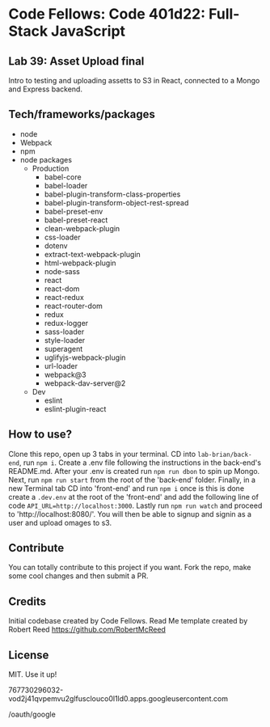 # Code Fellows: Code 401d22: Full-Stack JavaScript

## Lab 39: Asset Upload final

Intro to testing and uploading assetts to S3 in React, connected to a Mongo and Express backend.

## Tech/frameworks/packages

- node 
- Webpack
- npm
- node packages
  - Production
    - babel-core
    - babel-loader
    - babel-plugin-transform-class-properties
    - babel-plugin-transform-object-rest-spread
    - babel-preset-env
    - babel-preset-react
    - clean-webpack-plugin
    - css-loader
    - dotenv
    - extract-text-webpack-plugin
    - html-webpack-plugin
    - node-sass
    - react
    - react-dom
    - react-redux
    - react-router-dom
    - redux
    - redux-logger
    - sass-loader
    - style-loader
    - superagent
    - uglifyjs-webpack-plugin
    - url-loader
    - webpack@3
    - webpack-dav-server@2
  - Dev
    - eslint
    - eslint-plugin-react


## How to use?
Clone this repo, open up 3 tabs in your terminal. CD into `lab-brian/back-end`, run `npm i`. Create a .env file following the instructions in the back-end's README.md. After your .env is created run `npm run dbon` to spin up Mongo. Next, run `npm run start` from the root of the 'back-end' folder. Finally, in a new Terminal tab CD into 'front-end' and run `npm i` once is this is done create a `.dev.env` at the root of the 'front-end' and add the following line of code `API_URL=http://localhost:3000`. Lastly run `npm run watch` and proceed to 'http://localhost:8080/'. You will then be able to signup and signin as a user and upload omages to s3.

## Contribute

You can totally contribute to this project if you want. Fork the repo, make some cool changes and then submit a PR.

## Credits

Initial codebase created by Code Fellows.
Read Me template created by Robert Reed https://github.com/RobertMcReed 

## License

MIT. Use it up!


767730296032-vod2j41qvpemvu2glfusclouco0l1ld0.apps.googleusercontent.com

/oauth/google